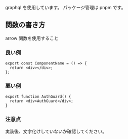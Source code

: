 graphql を使用しています。
パッケージ管理は pnpm です。

## 関数の書き方

arrow 関数を使用すること

### 良い例

```
export const ComponentName = () => {
  return <div></div>;
};
```

### 悪い例

```
export function AuthGuard() {
  return <div>AuthGuard</div>;
}
```

### 注意点

実装後、文字化けしていないか確認してください。
